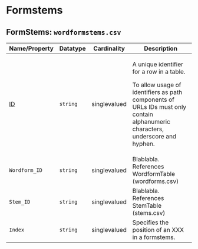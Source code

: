 # Formstems


## FormStems: `wordformstems.csv`

Name/Property | Datatype | Cardinality | Description
 --- | --- | --- | --- 
[ID](http://cldf.clld.org/v1.0/terms.rdf#id) | `string` | singlevalued | <div> <p>A unique identifier for a row in a table.</p> <p> To allow usage of identifiers as path components of URLs IDs must only contain alphanumeric characters, underscore and hyphen. </p> </div> 
`Wordform_ID` | `string` | singlevalued | Blablabla. References WordformTable (wordforms.csv)
`Stem_ID` | `string` | singlevalued | Blablabla. References StemTable (stems.csv)
`Index` | `string` | singlevalued | Specifies the position of an XXX in a formstems.